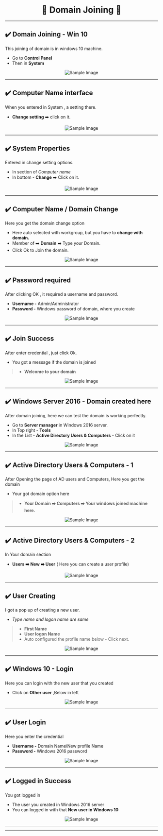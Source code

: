 <h1 align="center"> 🔌 Domain Joining 🔌</h1>

---
## ✔️ Domain Joining - Win 10
This joining of domain is in windows 10 machine.

- Go to **Control Panel**
- Then in **System**
  
<div style="text-align: center;"><img src="https://github.com/Nikunj-Sahani/CRTA--Certified_Red_Team_Analyst/blob/main/Study%20Material/Images/DJ-1.png" alt="Sample Image"></div>

---
## ✔️ Computer Name interface
When you entered in System , a setting there.

- **Change setting** ➡️ click on it.

<div style="text-align: center;"><img src="https://github.com/Nikunj-Sahani/CRTA--Certified_Red_Team_Analyst/blob/main/Study%20Material/Images/DJ-2.png" alt="Sample Image"></div>

---
## ✔️ System Properties
Entered in change setting options.

- In section of *Computer name*
- In bottom - **Change** ➡️ Click on it.

<div style="text-align: center;"><img src="https://github.com/Nikunj-Sahani/CRTA--Certified_Red_Team_Analyst/blob/main/Study%20Material/Images/DJ-3.png" alt="Sample Image"></div>

---
## ✔️ Computer Name / Domain Change
Here you get the domain change option

- Here auto selected with workgroup, but you have to **change with domain.**
- Member of ➡️ **Domain** ➡️ Type your Domain.
- Click Ok to Join the domain.

<div style="text-align: center;"><img src="https://github.com/Nikunj-Sahani/CRTA--Certified_Red_Team_Analyst/blob/main/Study%20Material/Images/DJ-4.png" alt="Sample Image"></div>

---
## ✔️ Password required
After clicking OK , it required a username and password.

- **Username -** Admin/Administrator
- **Password -** Windows password of domain, where you create
  
<div style="text-align: center;"><img src="https://github.com/Nikunj-Sahani/CRTA--Certified_Red_Team_Analyst/blob/main/Study%20Material/Images/DJ-5.png" alt="Sample Image"></div>

---
## ✔️ Join Success
After enter credential , just click Ok.

- You got a message if the domain is joined
> - **Welcome to your domain**

<div style="text-align: center;"><img src="https://github.com/Nikunj-Sahani/CRTA--Certified_Red_Team_Analyst/blob/main/Study%20Material/Images/DJ-6.png" alt="Sample Image"></div>

---
## ✔️ Windows Server 2016 - Domain created here
After domain joining, here we can test the domain is working perfectly.

- Go to **Server manager** in Windows 2016 server.
- In Top right - **Tools**
- In the List - **Active Directory Users & Computers** - Click on it
  
<div style="text-align: center;"><img src="https://github.com/Nikunj-Sahani/CRTA--Certified_Red_Team_Analyst/blob/main/Study%20Material/Images/DJ-7.png" alt="Sample Image"></div>

---
## ✔️ Active Directory Users & Computers - 1
After Opening the page of AD users and Computers, Here you get the domain

- Your got domain option here
> - **Your Domain ➡️ Computers ➡️ Your windows joined machine here.**

<div style="text-align: center;"><img src="https://github.com/Nikunj-Sahani/CRTA--Certified_Red_Team_Analyst/blob/main/Study%20Material/Images/DJ-8.png" alt="Sample Image"></div>

---
## ✔️ Active Directory Users & Computers - 2
In Your domain section

- **Users ➡️ New ➡️ User** ( Here you can create a user profile)

<div style="text-align: center;"><img src="https://github.com/Nikunj-Sahani/CRTA--Certified_Red_Team_Analyst/blob/main/Study%20Material/Images/DJ-9.png" alt="Sample Image"></div>

---
## ✔️ User Creating
I got a pop up of creating a new user.

- *Type name and logon name are same*
> - **First Name**
> - **User logon Name**
> - Auto configured the profile name below - Click next.

<div style="text-align: center;"><img src="https://github.com/Nikunj-Sahani/CRTA--Certified_Red_Team_Analyst/blob/main/Study%20Material/Images/DJ-10.png" alt="Sample Image"></div>

---
## ✔️ Windows 10 - Login 
Here you can login with the new user that you created

- Click on **Other user** ,Below in left

<div style="text-align: center;"><img src="https://github.com/Nikunj-Sahani/CRTA--Certified_Red_Team_Analyst/blob/main/Study%20Material/Images/DJ-11.png" alt="Sample Image"></div>

---
## ✔️ User Login
Here you enter the credential

- **Username -** Domain Name\New profile Name
- **Password -** Windows 2016 password
  
<div style="text-align: center;"><img src="https://github.com/Nikunj-Sahani/CRTA--Certified_Red_Team_Analyst/blob/main/Study%20Material/Images/DJ-12.png" alt="Sample Image"></div>

---
## ✔️ Logged in Success
You got logged in

- The user you created in Windows 2016 server
- You can logged in with that **New user in Windows 10**
  
<div style="text-align: center;"><img src="https://github.com/Nikunj-Sahani/CRTA--Certified_Red_Team_Analyst/blob/main/Study%20Material/Images/DJ-13.png" alt="Sample Image"></div>

---
---
